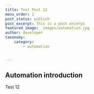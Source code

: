 ```yaml
---
title: Test Post 12
menu_order: 1
post_status: publish
post_excerpt: This is a post excerpt
featured_image: _images/automation.jpg
author: developer
taxonomy:
    category:
        - automation


---
```


## Automation introduction
Test 12
